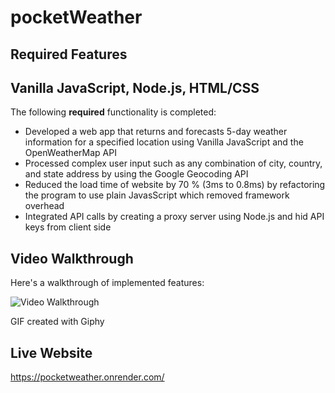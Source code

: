 # pocketWeather




## Required Features
## Vanilla JavaScript, Node.js, HTML/CSS 

The following **required** functionality is completed:

* Developed a web app that returns and forecasts 5-day weather information for a specified location using Vanilla JavaScript and the OpenWeatherMap API 
* Processed complex user input such as any combination of city, country, and state address by using the Google Geocoding API 
* Reduced the load time of website by 70 % (3ms to 0.8ms) by refactoring the program to use plain JavasScript which removed framework overhead 
* Integrated API calls by creating a proxy server using Node.js and hid API keys from client side


## Video Walkthrough

Here's a walkthrough of implemented features:

<img src='https://media.giphy.com/media/v1.Y2lkPTc5MGI3NjExN2U5NmIyNzU4M2E0NmZiYTEyMzZjZjNlNDgzZmVmYzZhYmRmODI5ZCZjdD1n/6hbJvNeYxoWqAC4gOT/giphy.gif' title='Video Walkthrough' width='' alt='Video Walkthrough' />

<!-- Replace this with whatever GIF tool you used! -->
GIF created with Giphy 

## Live Website
https://pocketweather.onrender.com/
